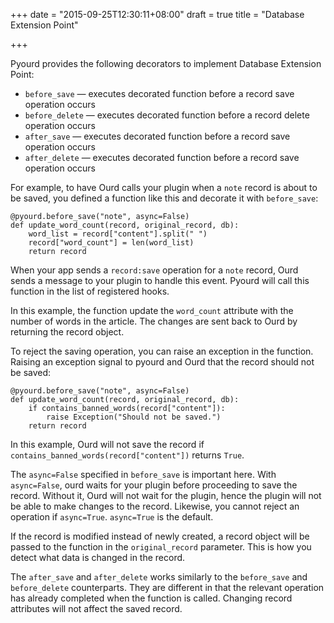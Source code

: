 +++
date = "2015-09-25T12:30:11+08:00"
draft = true
title = "Database Extension Point"

+++

Pyourd provides the following decorators to implement Database Extension Point:

* `before_save` — executes decorated function before a record save operation occurs
* `before_delete` — executes decorated function before a record delete operation occurs
* `after_save` — executes decorated function before a record save operation occurs
* `after_delete` — executes decorated function before a record save operation occurs

For example, to have Ourd calls your plugin when a `note` record is about to be saved, you defined a function like this and decorate it with `before_save`:

```
@pyourd.before_save("note", async=False)
def update_word_count(record, original_record, db):
    word_list = record["content"].split(" ")
    record["word_count"] = len(word_list)
    return record
```

When your app sends a `record:save` operation for a `note` record, Ourd sends a message to your plugin to handle this event. Pyourd will call this function in the list of registered hooks.

In this example, the function update the `word_count` attribute with the number of words in the article. The changes are sent back to Ourd by returning the record object.

To reject the saving operation, you can raise an exception in the function. Raising an exception signal to pyourd and Ourd that the record should not be saved:

```
@pyourd.before_save("note", async=False)
def update_word_count(record, original_record, db):
    if contains_banned_words(record["content"]):
        raise Exception("Should not be saved.")
    return record
```

In this example, Ourd will not save the record if `contains_banned_words(record["content"])` returns `True`.

The `async=False` specified in `before_save` is important here. With `async=False`, ourd waits for your plugin before proceeding to save the record. Without it, Ourd will not wait for the plugin, hence the plugin will not be able to make changes to the record. Likewise, you cannot reject an operation if `async=True`. `async=True` is the default.

If the record is modified instead of newly created, a record object will be passed to the function in
the `original_record` parameter. This is how you detect what data is changed in the record.

The `after_save` and `after_delete` works similarly to the `before_save` and `before_delete` counterparts. They are different in that the relevant operation has already completed when the function is called. Changing record attributes will not affect the saved record.


